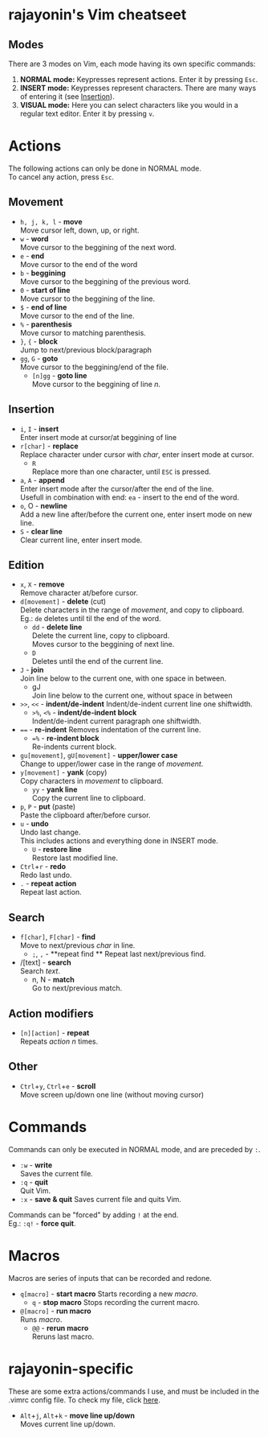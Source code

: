 # rajayonin's Vim cheatseet

## Modes
There are 3 modes on Vim, each mode having its own specific commands:
1. **NORMAL mode:** Keypresses represent actions. Enter it by pressing `Esc`.
2. **INSERT mode:** Keypresses represent characters. There are many ways of entering it (see [Insertion](#insertion)).
3. **VISUAL mode:** Here you can select characters like you would in a regular text editor. Enter it by pressing `v`.


# Actions
The following actions can only be done in NORMAL mode.  
To cancel any action, press `Esc`.

## Movement
- `h, j, k, l` - **move**  
Move cursor left, down, up, or right.
- `w` - **word**  
Move cursor to the beggining of the next word.
- `e` - **end**  
Move cursor to the end of the word
- `b` - **beggining**  
Move cursor to the beggining of the previous word.
- `0` - **start of line**  
Move cursor to the beggining of the line.
- `$` - **end of line**  
Move cursor to the end of the line.
- `%` - **parenthesis**  
Move cursor to matching parenthesis.
- `}`, `{` - **block**  
Jump to next/previous block/paragraph
- `gg`, `G` - **goto**    
Move cursor to the beggining/end of the file.
    - `[n]gg` - **goto line**  
    Move cursor to the beggining of line _n_.

## Insertion

- `i`, `I` - **insert**  
Enter insert mode at cursor/at beggining of line
- `r[char]` - **replace**  
Replace character under cursor with _char_, enter insert mode at cursor.
    - `R`  
    Replace more than one character, until `ESC` is pressed.
- `a`, `A` - **append**  
Enter insert mode after the cursor/after the end of the line.   
Usefull in combination with end: `ea` - insert to the end of the word.
- `o`, O - **newline**  
Add a new line after/before the current one, enter insert mode on new line.
- `S` - **clear line**  
Clear current line, enter insert mode.

## Edition

- `x`, `X` - **remove**  
Remove character at/before cursor.
- `d[movement]` - **delete** (cut)  
Delete characters in the range of _movement_, and copy to clipboard.  
Eg.: `de` deletes until til the end of the word.
    - `dd` - **delete line**  
    Delete the current line, copy to clipboard.   
    Moves cursor to the beggining of next line.
    - `D`  
    Deletes until the end of the current line.
- `J` - **join**  
Join line below to the current one, with one space in between.
    - gJ  
    Join line below to the current one, without space in between
- `>>`, `<<` - **indent/de-indent**
Indent/de-indent current line one shiftwidth.
    - `>%`, `<%` - **indent/de-indent block**  
    Indent/de-indent current paragraph one shiftwidth.
- `==` - **re-indent**
Removes indentation of the current line.
    - `=%` - **re-indent block**  
    Re-indents current block.
- `gu[movement]`, `gU[movement]` - **upper/lower case**  
Change to upper/lower case in the range of _movement_.
- `y[movement]` - **yank** (copy)  
Copy characters in _movement_ to clipboard.
    - `yy` - **yank line**  
    Copy the current line to clipboard.
- `p`, `P` - **put** (paste)  
Paste the clipboard after/before cursor.
- `u` - **undo**  
Undo last change.  
This includes actions and everything done in INSERT mode.
    - `U` - **restore line**  
    Restore last modified line.
- `Ctrl`+`r` - **redo**  
Redo last undo.
- `.` - **repeat action**  
Repeat last action.

## Search
- `f[char]`, `F[char]` - **find**  
Move to next/previous _char_ in line.
    - `;`, `,` - **repeat find ** 
    Repeat last next/previous find.
- /[text] - **search**  
Search _text_.
    - n, N - **match**  
    Go to next/previous match.

## Action modifiers
- `[n][action]` - **repeat**  
Repeats _action_ _n_ times.

## Other
- `Ctrl`+`y`, `Ctrl`+`e` - **scroll**  
Move screen up/down one line (without moving cursor)


# Commands

Commands can only be executed in NORMAL mode, and are preceded by `:`.
- `:w` - **write**  
Saves the current file.
- `:q` - **quit**  
Quit Vim.
- `:x` - **save & quit**
Saves current file and quits Vim.

Commands can be "forced" by adding `!` at the end.  
Eg.: `:q!` - **force quit**.


# Macros

Macros are series of inputs that can be recorded and redone.
- `q[macro]` - **start macro**
Starts recording a new _macro_.
    - `q` - **stop macro**
    Stops recording the current macro.
- `@[macro]` - **run macro**  
Runs _macro_.
    - `@@` - **rerun macro**  
    Reruns last macro.

# rajayonin-specific
These are some extra actions/commands I use, and must be included in the .vimrc config file. To check my file, click [here](https://github.com/rajayonin/rc/blob/main/.vimrc).

- `Alt`+`j`, `Alt`+`k` - **move line up/down**  
Moves current line up/down.